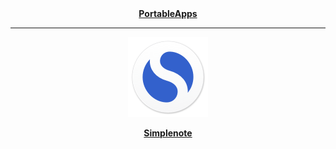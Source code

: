 <div align="center">
	<a href="https://github.com/xmha97/PortableApps/releases">
		<b>
			PortableApps
		</b>
	</a>
	<hr/>
	<p>
		<a href="https://github.com/xmha97/PortableApps/releases/tag/Simplenote-v2.21">
			<img src="SimplenotePortable/App/AppInfo/appicon_128.png" width="128" alt="Simplenote" />
		</a>
	</p>
	<a href="https://github.com/xmha97/PortableApps/releases/tag/Simplenote-v2.21">
		<b>
			Simplenote
		</b>
	</a>
</div>
